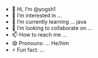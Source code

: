 - 👋 Hi, I’m @yogsh1
- 👀 I’m interested in ...
- 🌱 I’m currently learning ... java
- 💞️ I’m looking to collaborate on ...
- 📫 How to reach me ...
- 😄 Pronouns: ... He/him
- ⚡ Fun fact: ...

<!---
yogsh1/yogsh1 is a ✨ special ✨ repository because its `README.md` (this file) appears on your GitHub profile.
You can click the Preview link to take a look at your changes.
--->
